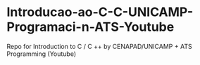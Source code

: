 # Introducao-ao-C-C-UNICAMP-Programaci-n-ATS-Youtube

Repo for Introduction to C / C ++ by CENAPAD/UNICAMP + ATS Programming (Youtube)
